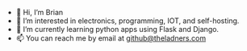 - 👋 Hi, I’m Brian
- 👀 I’m interested in electronics, programming, IOT, and self-hosting.
- 🌱 I’m currently learning python apps using Flask and Django.
- 📫 You can reach me by email at github@theladners.com

<!---
bjladner/bjladner is a ✨ special ✨ repository because its `README.md` (this file) appears on your GitHub profile.
You can click the Preview link to take a look at your changes.
--->

